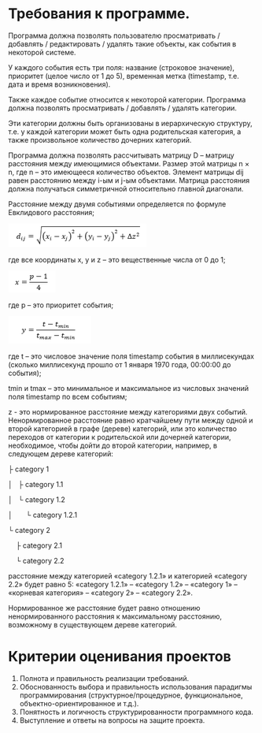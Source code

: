 # Требования к программе.
Программа должна позволять пользователю просматривать / добавлять / редактировать / удалять такие объекты, как события в некоторой системе.

У каждого события есть три поля: название (строковое значение), приоритет (целое число от 1 до 5), временная метка (timestamp, т.е. дата и время возникновения).

Также каждое событие относится к некоторой категории. Программа должна позволять просматривать / добавлять / удалять категории.

Эти категории должны быть организованы в иерархическую структуру, т.е. у каждой категории может быть одна родительская категория, а также произвольное количество дочерних категорий.

Программа должна позволять рассчитывать матрицу D – матрицу расстояния между имеющимися объектами. Размер этой матрицы n × n, где n – это имеющееся количество объектов. Элемент матрицы dij равен расстоянию между i-ым и j-ым объектами. Матрица расстояния должна получаться симметричной относительно главной диагонали.

Расстояние между двумя событиями определяется по формуле Евклидового расстояния;

![alt text](image.png)

где все координаты x, y и z – это вещественные числа от 0 до 1;

![alt text](image-1.png)

где p – это приоритет события;

![alt text](image-2.png)

где t – это числовое значение поля timestamp события в миллисекундах (сколько миллисекунд прошло от 1 января 1970 года, 00:00:00 до события);

tmin и tmax – это минимальное и максимальное из числовых значений поля timestamp по всем событиям;

z - это нормированное расстояние между категориями двух событий. Ненормированное расстояние равно кратчайшему пути между одной и второй категорией в графе (дереве) категорий, или это количество переходов от категории к родительской или дочерней категории, необходимое, чтобы дойти до второй категории, например, в следующем дереве категорий:

  

├ category 1

│   ├ category 1.1

│   └ category 1.2

│       └ category 1.2.1

└ category 2

    ├ category 2.1

    └ category 2.2


расстояние между категорией «category 1.2.1» и категорией «category 2.2» будет равно 5: «category 1.2.1» – «category 1.2» – «category 1» – «корневая категория» – «category 2» – «category 2.2».

Нормированное же расстояние будет равно отношению ненормированного расстояния к максимальному расстоянию, возможному в существующем дереве категорий.

  
# Критерии оценивания проектов

1. Полнота и правильность реализации требований.
2. Обоснованность выбора и правильность использования парадигмы программирования (структурное/процедурное, функциональное, объектно-ориентированное и т.д.).
3. Понятность и логичность структурированности программного кода.
4. Выступление и ответы на вопросы на защите проекта.